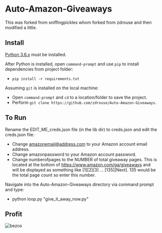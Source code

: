 # Auto-Amazon-Giveaways

This was forked from sniffingpickles whom forked from zdrouse and then modified a little.

## Install
[Python 3.6.x](https://www.python.org/downloads/) must be installed.

After Python is installed, open `command-prompt` and use `pip` to install dependencies from project folder:

 - `pip install -r requirements.txt`

Assuming `git` is installed on the local machine:

 - Open `command-prompt` and `cd` to a location/folder to save the project.
 - Perform `git clone https://github.com/zdrouse/Auto-Amazon-Giveaways`.

## To Run
Rename the EDIT_ME_creds.json file (in the lib dir) to creds.json and edit the creds.json file:

- Change amazonemail@address.com to your Amazon account email address.
- Change amazonpassword to your Amazon account password.
- Change numberofpages to the NUMBER of total giveaway pages. This is located at the bottom of https://www.amazon.com/ga/giveaways and will be displayed as something like [1][2][3] ... [135][Next]. 135 would be the total page count so enter this number.

Navigate into the Auto-Amazon-Giveaways directory via command prompt and type:

- python loop.py "give_it_away_now.py"

## Profit
![bezos](http://i.imgur.com/L8yRHGN.jpg)
